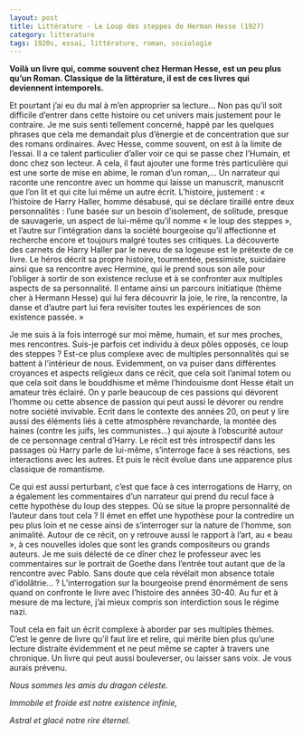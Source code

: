 ```yaml
---
layout: post
title: Littérature - Le Loup des steppes de Herman Hesse (1927)
category: litterature
tags: 1920s, essai, littérature, roman, sociologie
---
```


**Voilà un livre qui, comme souvent chez Herman Hesse, est un peu plus qu’un Roman. Classique de la littérature, il est de ces livres qui deviennent intemporels.**

Et pourtant j’ai eu du mal à m’en approprier sa lecture… Non pas qu’il soit difficile d’entrer dans cette histoire ou cet univers mais justement pour le contraire. Je me suis senti tellement concerné, happé par les quelques phrases que cela me demandait plus d’énergie et de concentration que sur des romans ordinaires. Avec Hesse, comme souvent, on est à la limite de l’essai. Il a ce talent particulier d’aller voir ce qui se passe chez l’Humain, et donc chez son lecteur. A cela, il faut ajouter une forme très particulière qui est une sorte de mise en abime, le roman d’un roman,… Un narrateur qui raconte une rencontre avec un homme qui laisse un manuscrit, manuscrit que l’on lit et qui cite lui même un autre écrit.
L’histoire, justement : « l’histoire de Harry Haller, homme désabusé, qui se déclare tiraillé entre deux personnalités : l’une basée sur un besoin d’isolement, de solitude, presque de sauvagerie, un aspect de lui-même qu’il nomme « le loup des steppes », et l’autre sur l’intégration dans la société bourgeoise qu’il affectionne et recherche encore et toujours malgré toutes ses critiques. La découverte des carnets de Harry Haller par le neveu de sa logeuse est le prétexte de ce livre. Le héros décrit sa propre histoire, tourmentée, pessimiste, suicidaire ainsi que sa rencontre avec Hermine, qui le prend sous son aile pour l’obliger à sortir de son existence recluse et à se confronter aux multiples aspects de sa personnalité. Il entame ainsi un parcours initiatique (thème cher à Hermann Hesse) qui lui fera découvrir la joie, le rire, la rencontre, la danse et d’autre part lui fera revisiter toutes les expériences de son existence passée. »

Je me suis à la fois interrogé sur moi même, humain, et sur mes proches, mes rencontres. Suis-je parfois cet individu à deux pôles opposés, ce loup des steppes ? Est-ce plus complexe avec de multiples personnalités qui se battent à l’intérieur de nous. Evidemment, on va puiser dans différentes croyances et aspects religieux dans ce récit, que cela soit l’animal totem ou que cela soit dans le bouddhisme et même l’hindouisme dont Hesse était un amateur très éclairé. On y parle beaucoup de ces passions qui dévorent l’homme ou cette absence de passion qui peut aussi le dévorer ou rendre notre société invivable. Ecrit dans le contexte des années 20, on peut y lire aussi des éléments liés à cette atmosphère revancharde, la montée des haines (contre les juifs, les communistes…) qui ajoute à l’obscurité autour de ce personnage central d’Harry. Le récit est très introspectif dans les passages où Harry parle de lui-même, s’interroge face à ses réactions, ses interactions avec les autres. Et puis le récit évolue dans une apparence plus classique de romantisme.

Ce qui est aussi perturbant, c’est que face à ces interrogations de Harry, on a également les commentaires d’un narrateur qui prend du recul face à cette hypothèse du loup des steppes. Où se situe la propre personnalité de l’auteur dans tout cela ? Il émet en effet une hypothèse pour la contredire un peu plus loin et ne cesse ainsi de s’interroger sur la nature de l’homme, son animalité. Autour de ce récit, on y retrouve aussi le rapport à l’art, au « beau », à ces nouvelles idoles que sont les grands compositeurs ou grands auteurs. Je me suis délecté de ce dîner chez le professeur avec les commentaires sur le portrait de Goethe dans l’entrée tout autant que de la rencontre avec Pablo. Sans doute que cela révélait mon absence totale d’idolâtrie… ? L’interrogation sur la bourgeoise prend énormément de sens quand on confronte le livre avec l’histoire des années 30-40. Au fur et à mesure de ma lecture, j’ai mieux compris son interdiction sous le régime nazi.

Tout cela en fait un écrit complexe à aborder par ses multiples thèmes. C’est le genre de livre qu’il faut lire et relire, qui mérite bien plus qu’une lecture distraite évidemment et ne peut même se capter à travers une chronique. Un livre qui peut aussi bouleverser, ou laisser sans voix. Je vous aurais prévenu.

*Nous sommes les amis du dragon céleste.*

*Immobile et froide est notre existence infinie,*

*Astral et glacé notre rire éternel.* 

